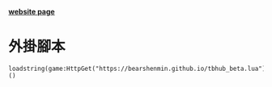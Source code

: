 **[website page](https://bearshenmin.github.io/)**

# 外掛腳本
```
loadstring(game:HttpGet("https://bearshenmin.github.io/tbhub_beta.lua"))()
```
